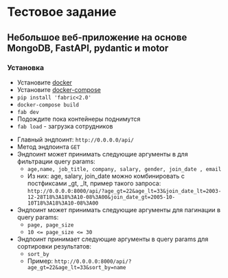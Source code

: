 # Тестовое задание
## Небольшое веб-приложение на основе MongoDB, FastAPI, pydantic и motor
### Установка
- Установите [docker](https://docs.docker.com/engine/install/)
- Установите [docker-compose](https://docs.docker.com/compose/install/)
- `pip install 'fabric<2.0'`
- `docker-compose build`
- `fab dev` 
- Подождите пока контейнеры поднимутся
- `fab load` - загрузка сотрудников
* Главный эндпоинт: `http://0.0.0.0/api/`
* Метод эндпоинта `GET`
* Эндпоинт может принимать следующие аргументы в для фильтрации query params:
  * `age,name, job_title, company, salary, gender, join_date , email`
  * Из них: age, salary, join_date можно комбинировать с постфиксами _gt, _lt, пример такого запроса: `http://0.0.0.0:8000/api/?age_gt=22&age_lt=33&join_date_lt=2003-12-28T18%3A18%3A10-08%3A00&join_date_gt=2005-10-10T18%3A18%3A10-08%3A00`
* Эндпоинт может принимать следующие аргументы для пагинации в query params:
  * `page, page_size` 
  * `10 <= page_size <= 30`
* Эндпоинт принимает следующие аргументы в query params для сортировки результатов:
  * `sort_by`
  * Пример: `http://0.0.0.0:8000/api/?age_gt=22&age_lt=33&sort_by=name`
  
